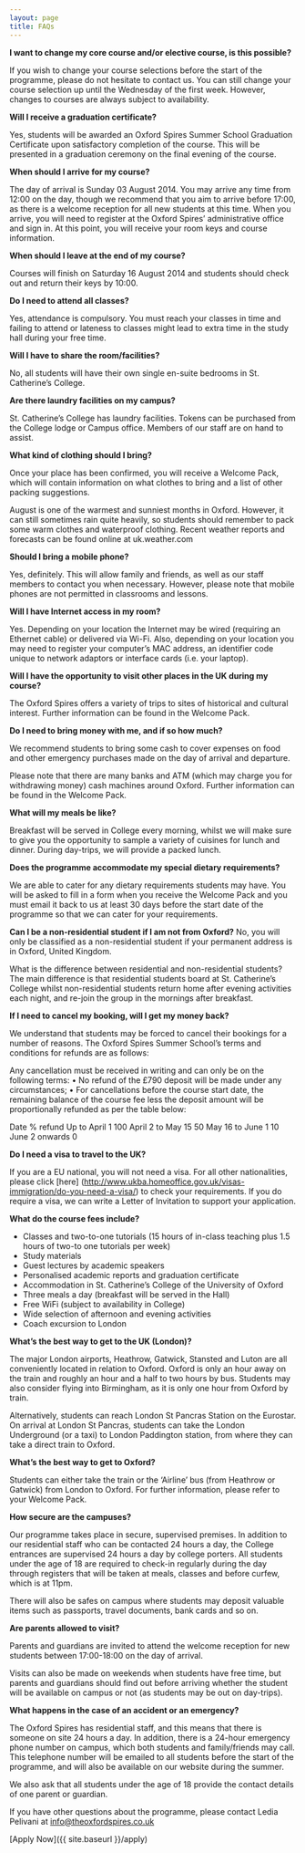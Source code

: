 ```yaml
---
layout: page
title: FAQs
---
```


**I want to change my core course and/or elective course, is this possible?**

If you wish to change your course selections before the start of the programme, please do not hesitate to contact us. You can still change your course selection up until the Wednesday of the first week. However, changes to courses are always subject to availability. 

**Will I receive a graduation certificate?**

Yes, students will be awarded an Oxford Spires Summer School Graduation Certificate upon satisfactory completion of the course. This will be presented in a graduation ceremony on the final evening of the course.

**When should I arrive for my course?**

The day of arrival is Sunday 03 August 2014. You may arrive any time from 12:00 on the day, though we recommend that you aim to arrive before 17:00, as there is a welcome reception for all new students at this time. When you arrive, you will need to register at the Oxford Spires’ administrative office and sign in. At this point, you will receive your room keys and course information.

**When should I leave at the end of my course?**

Courses will finish on Saturday 16 August 2014 and students should check out and return their keys by 10:00.

**Do I need to attend all classes?**

Yes, attendance is compulsory. You must reach your classes in time and failing to attend or lateness to classes might lead to extra time in the study hall during your free time.

**Will I have to share the room/facilities?**

No, all students will have their own single en-suite bedrooms in St. Catherine’s College.

**Are there laundry facilities on my campus?**

St. Catherine’s College has laundry facilities. Tokens can be purchased from the College lodge or Campus office. Members of our staff are on hand to assist.

**What kind of clothing should I bring?**

Once your place has been confirmed, you will receive a Welcome Pack, which will contain information on what clothes to bring and a list of other packing suggestions.

August is one of the warmest and sunniest months in Oxford. However, it can still sometimes rain quite heavily, so students should remember to pack some warm clothes and waterproof clothing. Recent weather reports and forecasts can be found online at uk.weather.com

**Should I bring a mobile phone?**

Yes, definitely. This will allow family and friends, as well as our staff members to contact you when necessary. However, please note that mobile phones are not permitted in classrooms and lessons.

**Will I have Internet access in my room?**

Yes. Depending on your location the Internet may be wired (requiring an Ethernet cable) or delivered via Wi-Fi. Also, depending on your location you may need to register your computer’s MAC address, an identifier code unique to network adaptors or interface cards (i.e. your laptop).

**Will I have the opportunity to visit other places in the UK during my course?**

The Oxford Spires offers a variety of trips to sites of historical and cultural interest. Further information can be found in the Welcome Pack.

**Do I need to bring money with me, and if so how much?**

We recommend students to bring some cash to cover expenses on food and other emergency purchases made on the day of arrival and departure. 

Please note that there are many banks and ATM (which may charge you for withdrawing money) cash machines around Oxford. Further information can be found in the Welcome Pack. 

**What will my meals be like?**

Breakfast will be served in College every morning, whilst we will make sure to give you the opportunity to sample a variety of cuisines for lunch and dinner. During day-trips, we will provide a packed lunch.

**Does the programme accommodate my special dietary requirements?**

We are able to cater for any dietary requirements students may have. You will be asked to fill in a form when you receive the Welcome Pack and you must email it back to us at least 30 days before the start date of the programme so that we can cater for your requirements. 

**Can I be a non-residential student if I am not from Oxford?**
No, you will only be classified as a non-residential student if your permanent address is in Oxford, United Kingdom.

What is the difference between residential and non-residential students?
The main difference is that residential students board at St. Catherine’s College whilst non-residential students return home after evening activities each night, and re-join the group in the mornings after breakfast. 

**If I need to cancel my booking, will I get my money back?**

We understand that students may be forced to cancel their bookings for a number of reasons. The Oxford Spires Summer School’s terms and conditions for refunds are as follows:

Any cancellation must be received in writing and can only be on the following terms:
•	No refund of the £790 deposit will be made under any circumstances;
•	For cancellations before the course start date, the remaining balance of the course fee less the deposit amount will be proportionally refunded as per the table below:

Date	% refund
Up to April 1	100
April 2 to May 15	50
May 16 to June 1	10
June 2 onwards	0

**Do I need a visa to travel to the UK?**

If you are a EU national, you will not need a visa. For all other nationalities, please click [here] (http://www.ukba.homeoffice.gov.uk/visas-immigration/do-you-need-a-visa/) to check your requirements. If you do require a visa, we can write a Letter of Invitation to support your application. 

**What do the course fees include?**

- Classes and two-to-one tutorials (15 hours of in-class teaching plus 1.5 hours of two-to one tutorials per week)
- Study materials
- Guest lectures by academic speakers
- Personalised academic reports and graduation certificate
- Accommodation in St. Catherine’s College of the University of Oxford
- Three meals a day (breakfast will be served in the Hall)
- Free WiFi (subject to availability in College)
- Wide selection of afternoon and evening activities
- Coach excursion to London

**What’s the best way to get to the UK (London)?**

The major London airports, Heathrow, Gatwick, Stansted and Luton are all conveniently located in relation to Oxford. Oxford is only an hour away on the train and roughly an hour and a half to two hours by bus. Students may also consider flying into Birmingham, as it is only one hour from Oxford by train. 

Alternatively, students can reach London St Pancras Station on the Eurostar. On arrival at London St Pancras, students can take the London Underground (or a taxi) to London Paddington station, from where they can take a direct train to Oxford.

**What’s the best way to get to Oxford?**

Students can either take the train or the ‘Airline’ bus (from Heathrow or Gatwick) from London to Oxford. For further information, please refer to your Welcome Pack. 

**How secure are the campuses?**

Our programme takes place in secure, supervised premises. In addition to our residential staff who can be contacted 24 hours a day, the College entrances are supervised 24 hours a day by college porters. All students under the age of 18 are required to check-in regularly during the day through registers that will be taken at meals, classes and before curfew, which is at 11pm.

There will also be safes on campus where students may deposit valuable items such as passports, travel documents, bank cards and so on.

**Are parents allowed to visit?**

Parents and guardians are invited to attend the welcome reception for new students between 17:00-18:00 on the day of arrival. 

Visits can also be made on weekends when students have free time, but parents and guardians should find out before arriving whether the student will be available on campus or not (as students may be out on day-trips).

**What happens in the case of an accident or an emergency?**

The Oxford Spires has residential staff, and this means that there is someone on site 24 hours a day. In addition, there is a 24-hour emergency phone number on campus, which both students and family/friends may call. This telephone number will be emailed to all students before the start of the programme, and will also be available on our website during the summer.

We also ask that all students under the age of 18 provide the contact details of one parent or guardian. 

If you have other questions about the programme, please contact Ledia Pelivani at [info@theoxfordspires.co.uk](mailto:info@theoxfordspires.co.uk)

[Apply Now]({{ site.baseurl }}/apply)

